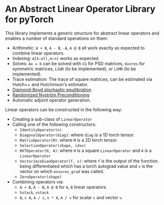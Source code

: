 # An Abstract Linear Operator Library for pyTorch

This library implements a generic structure for abstract linear operators and
enables a number of standard operations on them:
 * Arithmetic: `A + B`, `A - B`, `-A`, `A @ B` all work exactly as expected to
    combine linear operators.
 * Indexing: `A[k:ell,m:n]` works as expected.
 * Solves: `Ax = b` can be solved with `CG` for PSD matrices, `minres` for
 symmetric matrices, `LSQR` (to be implemented), or `LSMR` (to be implemented).
 * Trace estimation: The trace of square matrices, can be estimated via Hutch++
    and Hutchinson's estimator.
 * [Diamond-Boyd stochastic equilibration](https://web.stanford.edu/~boyd/papers/mf_equil.html)
 * [Randomized Nyström Preconditioning](https://arxiv.org/abs/2110.02820)
 * Automatic adjoint operator generation.

Linear operators can be constructed in the following way:
 * Creating a sub-class of `LinearOperator` 
 * Calling one of the following constructors:
    * `IdentityOperator(n)`
    * `DiagonalOperator(diag)`: where `diag` is a 1D torch tensor.
    * `MatrixOperator(M)`: where `M` is a 2D torch tensor.
    * `SelectionOperator(shape, idxs)`
    * `KKTOperator(H, A)`: where `H` is a square `LinearOperator` and `A` is a `LinearOperator`
    * `VectorJacobianOperator(f, x)`: where `f` is the output of the function being differentiated
        which has a torch autograd value and `x` is the vector on which `ensures_grad` was called.
    * `ZeroOperator(shape)`
 * Combining operators via:
    * `A + B`, `A - B`, `A @ B` for `A`, `B` linear operators
    * `hstack`, `vstack`
    * `A`, `c A`, `A / c`, `v * A`, `A / v` for scalar `c` and vector `v`.
